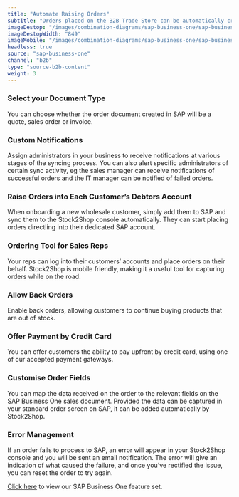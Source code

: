 ```yaml
---
title: "Automate Raising Orders"
subtitle: "Orders placed on the B2B Trade Store can be automatically created in SAP Business One."
imageDestop: "/images/combination-diagrams/sap-business-one/sap-business-one-b2b-trade-store-orders.svg"
imageDestopWidth: "849"
imageMobile: "/images/combination-diagrams/sap-business-one/sap-business-one-b2b-trade-store-orders.svg"
headless: true
source: "sap-business-one"
channel: "b2b"
type: "source-b2b-content"
weight: 3
---
```


### Select your Document Type
You can choose whether the order document created in SAP will be a quote, sales order or invoice.

### Custom Notifications
Assign administrators in your business to receive notifications at various stages of the syncing process. You can also alert specific administrators of certain sync activity, eg the sales manager can receive notifications of successful orders and the IT manager can be notified of failed orders.

### Raise Orders into Each Customer’s Debtors Account
When onboarding a new wholesale customer, simply add them to SAP and sync them to the Stock2Shop console automatically. They can start placing orders directling into their dedicated SAP account.

### Ordering Tool for Sales Reps
Your reps can log into their customers’ accounts and place orders on their behalf. Stock2Shop is mobile friendly, making it a useful tool for capturing orders while on the road.

### Allow Back Orders
Enable back orders, allowing customers to continue buying products that are out of stock.

### Offer Payment by Credit Card
You can offer customers the ability to pay upfront by credit card, using one of our accepted payment gateways.

### Customise Order Fields
You can map the data received on the order to the relevant fields on the SAP Business One sales document. Provided the data can be captured in your standard order screen on SAP, it can be added automatically by Stock2Shop.

### Error Management
If an order fails to process to SAP, an error will appear in your Stock2Shop console and you will be sent an email notification. The error will give an indication of what caused the failure, and once you’ve rectified the issue, you can reset the order to try again.

[Click here](/help/features/sap-business-one/ "SAP Business One Features") to view our SAP Business One feature set.
